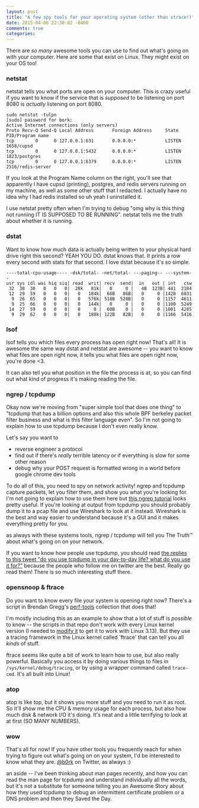 ```yaml
---
layout: post
title: "A few spy tools for your operating system (other than strace!)"
date: 2015-04-06 22:30:02 -0400
comments: true
categories: 
---
```



There are *so many* awesome tools you can use to find out what's going on with
your computer. Here are some that exist on Linux. They might exist on your OS
too!

### netstat

netstat tells you what ports are open on your computer. This is crazy useful if
you want to know if the service that is *supposed* to be listening on port 8080
is *actually* listening on port 8080. 

```
sudo netstat -tulpn
[sudo] password for bork: 
Active Internet connections (only servers)
Proto Recv-Q Send-Q Local Address       Foreign Address     State       PID/Program name
tcp        0      0 127.0.0.1:631       0.0.0.0:*           LISTEN      1658/cupsd      
tcp        0      0 127.0.0.1:5432      0.0.0.0:*           LISTEN      1823/postgres   
tcp        0      0 127.0.0.1:6379      0.0.0.0:*           LISTEN      2516/redis-server
```

If you look at the Program Name column on the right, you'll see that
apparently I have cupsd (printing), postgres, and redis servers running
on my machine, as well as some other stuff that I redacted. I actually
have no idea why I had redis installed so uh yeah I uninstalled it.

I use netstat pretty often when I'm trying to debug "omg why is this
thing not running IT IS SUPPOSED TO BE RUNNING". netstat tells me the
truth about whether it is running.

<!-- more -->

### dstat

Want to know how much data is actually being written to your physical hard
drive right this second? YEAH YOU DO. dstat knows that. It prints a row every
second with stats for that second. I love dstat because it's so simple.

```
----total-cpu-usage---- -dsk/total- -net/total- ---paging-- ---system--
usr sys idl wai hiq siq| read  writ| recv  send|  in   out | int   csw 
 32  38  30   0   0   0|  28k   81k|   0     0 |   4B  123B| 441  2184 
 12  29  59   0   0   0|   0   184k|  66B   86B|   0     0 |1428  6031 
  9  26  65   0   0   0|   0   576k| 518B  528B|   0     0 |1157  4611 
  9  25  66   0   0   0|   0   144k|   0     0 |   0     0 |1100  5249 
 14  27  59   0   0   0|   0     0 |  60B    0 |   0     0 |1001  4285 
  9  29  62   0   0   0|   0   180k| 122B   82B|   0     0 |1166  5416
```
  
### lsof

lsof tells you which files every process has open right now! That's all!
It is awesome the same way dstat and netstat are awesome -- you want to
know what files are open right now, it tells you what files are open
right now, you're done <3.

It can also tell you what position in the file the process is at, so you
can find out what kind of progress it's making reading the file.

### ngrep / tcpdump

Okay now we're moving from "super simple tool that does one thing" to
"tcpdump that has a billion options and also this whole BPF berkeley
packet filter business and what is this filter language even". So I'm
not going to explain how to use tcpdump because I don't even really
know.

Let's say you want to

-  reverse engineer a protocol
-  find out if there's *really* terrible latency or if everything is slow for some other reason
-  debug why your POST request is formatted wrong in a world before google chrome dev tools

To do all of this, you need to spy on network activity! ngrep and tcpdump
capture packets, let you filter them, and show you what you're looking for. I'm
not going to explain how to use them here but [this ngrep tutorial](http://dl.packetstormsecurity.net/papers/general/ngreptut.txt) looks
pretty useful. If you're looking at output from tcpdump you should probably
dump it to a pcap file and use Wireshark to look at it instead. Wireshark is
the best and way easier to understand because it's a GUI and it makes
everything pretty for you.

as always with these systems tools, ngrep / tcpdump will tell you The Truth™
about what's going on on your network.

If you want to know how people use tcpdump, you should read [the replies to this tweet "do you use tcpdump in your day-to-day life? what do you use it for?"](https://twitter.com/b0rk/status/585234410980712448) because the people
who follow me on twitter are the best. Really go read them! There is so much
interesting stuff there.

### opensnoop & ftrace

Do you want to know every file your system is opening right now? There's a
script in Brendan Gregg's
[perf-tools](https://github.com/brendangregg/perf-tools) collection that does
that!

I'm mostly including this as an example to show that a lot of stuff is
*possible* to know -- the scripts in that repo don't work with every Linux kernel
version (I needed to [modify it](https://github.com/brendangregg/perf-tools/pull/24)
to get it to work with Linux 3.13). But they use a tracing framework in
the Linux kernel called 'ftrace' that can tell you all *kinds* of stuff.

ftrace seems like quite a bit of work to learn how to use, but also really
powerful. Basically you access it by doing various things to files in
`/sys/kernel/debug/tracing`, or by using a wrapper command called
`trace-cmd`. It's all built into Linux!

### atop

atop is like top, but it shows you more stuff and you need to run it as
root. So it'll show me the CPU & memory usage for each process, but also
how much disk & network I/O it's doing. It's neat and a little
terrifying to look at at first (SO MANY NUMBERS).

### wow

That's all for now! If you have other tools you frequently reach for
when trying to figure out what's going on on your system, I'd be
interested to know what they are. [@b0rk](https://twitter.com/b0rk) on
Twitter, as always :)

an aside -- I've been thinking about man pages recently, and how you can
read the man page for tcpdump and understand individually all the words,
but it's not a substitute for someone telling you an Awesome Story about
how they used tcpdump to debug an intermittent certificate problem or a
DNS problem and then they Saved the Day.
